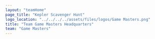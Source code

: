 ```yaml
---
layout: "teamHome"
page_title: "Kepler Scavenger Hunt"
logo_location: "../../../../assets/files/logos/Game Masters.png"
title: "Team Game Masters Headquarters"
team: "Game Masters" 
---
```

